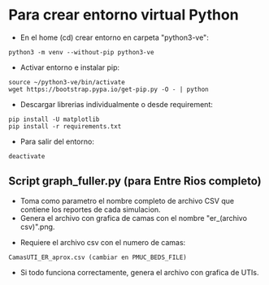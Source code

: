 # Para crear entorno virtual Python
- En el home (cd) crear entorno en carpeta "python3-ve":
```
python3 -m venv --without-pip python3-ve
```
- Activar entorno e instalar pip:
```
source ~/python3-ve/bin/activate
wget https://bootstrap.pypa.io/get-pip.py -O - | python
```
- Descargar librerias individualmente o desde requirement:
```
pip install -U matplotlib
pip install -r requirements.txt
```
- Para salir del entorno:
```
deactivate
```

## Script graph_fuller.py (para Entre Rios completo)
- Toma como parametro el nombre completo de archivo CSV que contiene los reportes de cada simulacion.
- Genera el archivo con grafica de camas con el nombre "er_(archivo csv)".png.
* Requiere el archivo csv con el numero de camas:
```
CamasUTI_ER_aprox.csv (cambiar en PMUC_BEDS_FILE)
```
- Si todo funciona correctamente, genera el archivo con grafica de UTIs.
